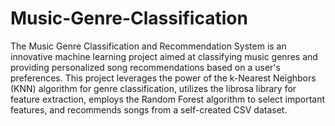 # Music-Genre-Classification
The Music Genre Classification and Recommendation System is an innovative machine learning project aimed at classifying music genres and providing personalized song recommendations based on a user's preferences. This project leverages the power of the k-Nearest Neighbors (KNN) algorithm for genre classification, utilizes the librosa library for feature extraction, employs the Random Forest algorithm to select important features, and recommends songs from a self-created CSV dataset.
